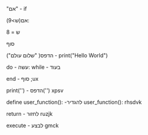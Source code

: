 

"אם" - if


אם(ש>9):

ש = 8

סוף


("שלום עולם" )הדפס - print("Hello World")






do - עשה:
while - בעוד

end - סוף 
      ;ux

print('') - הדפס('')
            xpsv


define user_function(): -להגדיר user_function():
                         rhsdvk

return - לחזור
          ruzjk

execute - לבצע
          gmck




